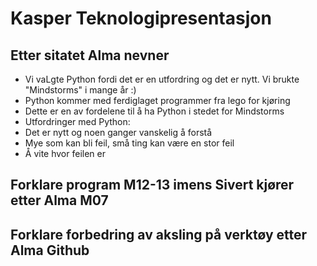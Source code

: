 # Kasper Teknologipresentasjon

## Etter sitatet Alma nevner
* Vi vaLgte Python fordi det er en utfordring og det er nytt. Vi brukte "Mindstorms" i mange år :)
* Python kommer med ferdiglaget programmer fra lego for kjøring
* Dette er en av fordelene til å ha Python i stedet for Mindstorms
* Utfordringer med Python:
* Det er nytt og noen ganger vanskelig å forstå
* Mye som kan bli feil, små ting kan være en stor feil
* Å vite hvor feilen er

## Forklare program M12-13 imens Sivert kjører etter Alma M07

## Forklare forbedring av aksling på verktøy etter Alma Github

